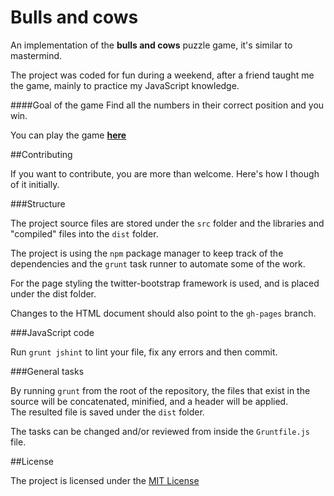 Bulls and cows
==============

An implementation of the **bulls and cows** puzzle game,
it's similar to mastermind.

The project was coded for fun during a weekend, after a friend taught me the game, mainly to practice my JavaScript knowledge.

####Goal of the game
Find all the numbers in their correct position and you win.

You can play the game [**here**](http://nioniosfr.github.io/js-bulls-cows/)

##Contributing

If you want to contribute, you are more than welcome.
Here's how I though of it initially.

###Structure

The project source files are stored under the `src` folder and the libraries and "compiled" files into the `dist` folder.

The project is using the `npm` package manager to keep track of the dependencies and the `grunt` task runner to automate some of the work.

For the page styling the twitter-bootstrap framework is used, and is placed under the dist folder.

Changes to the HTML document should also point to the `gh-pages` branch.

###JavaScript code

Run `grunt jshint` to lint your file, fix any errors and then commit.

###General tasks

By running `grunt` from the root of the repository, the files that exist in the source will be concatenated, minified, and a header will be applied.  
The resulted file is saved under the `dist` folder.

The tasks can be changed and/or reviewed from inside the `Gruntfile.js` file.

##License

The project is licensed under the [MIT License ](http://opensource.org/licenses/MIT)

